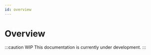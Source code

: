 ```yaml
---
id: overview
---
```


# Overview

:::caution WIP
This documentation is currently under development.
:::